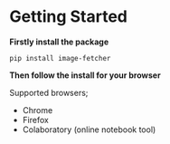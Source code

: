 # Getting Started

**Firstly install the package**
```
pip install image-fetcher
```

**Then follow the install for your browser**

Supported browsers;

* Chrome
* Firefox
* Colaboratory (online notebook tool)
